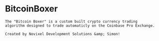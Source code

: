 # BitcoinBoxer
    The "Bitcoin Boxer" is a custom built crypto currency trading algorithm designed to trade automaticly on the Coinbase Pro Exchange. 
    
    Created by Novixel Development Solutions &amp; Simon!
